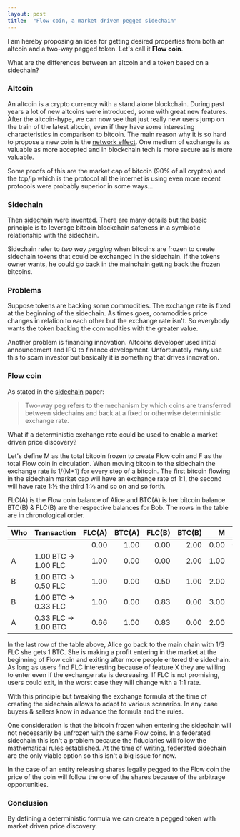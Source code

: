 ```yaml
---
layout: post
title:  "Flow coin, a market driven pegged sidechain"
---
```


I am hereby proposing an idea for getting desired properties from both an altcoin and a two-way pegged token.
Let's call it **Flow coin**.

What are the differences between an altcoin and a token based on a sidechain?

### Altcoin

An altcoin is a crypto currency with a stand alone blockchain. During past years a lot of new altcoins were introduced, some with great new features.
After the altcoin-hype, we can now see that just really new users jump on the train of the latest altcoin, even if they have some interesting characteristics in comparison to bitcoin.
The main reason why it is so hard to propose a new coin is the [network effect](https://en.wikipedia.org/wiki/Network_effect).
One medium of exchange is as valuable as more accepted and in blockchain tech is more secure as is more valuable.  

Some proofs of this are the market cap of bitcoin (90% of all cryptos) and the tcp/ip which is the protocol all the internet is using even more recent protocols were probably superior in some ways...

### Sidechain

Then [sidechain](https://blockstream.com/sidechains.pdf) were invented. There are many details but the basic principle is to leverage bitcoin blockchain safeness in a symbiotic relationship with the sidechain.

Sidechain refer to *two way pegging* when bitcoins are frozen to create sidechain tokens that could be exchanged in the sidechain. If the tokens owner wants, he could go back in the mainchain getting back the frozen bitcoins.

### Problems

Suppose tokens are backing some commodities.
The exchange rate is fixed at the beginning of the sidechain. As times goes, commodities price changes in relation to each other but the exchange rate isn't. So everybody wants the token backing the commodities with the greater value.

Another problem is financing innovation. Altcoins developer used initial announcement and IPO to finance development. Unfortunately many use this to scam investor but basically it is something that drives innovation.

### Flow coin

As stated in the [sidechain](https://blockstream.com/sidechains.pdf) paper:

> Two-way peg refers to the mechanism by which coins are transferred between sidechains and
back at a fixed or otherwise deterministic exchange rate.

What if a deterministic exchange rate could be used to enable a market driven price discovery?

Let's define M as the total bitcoin frozen to create Flow coin and F as the total Flow coin in circulation. When moving bitcoin to the sidechain the exchange rate is 1/(M+1) for every step of a bitcoin. The first bitcoin flowing in the sidechain market cap will have an exchange rate of 1:1, the second will have rate 1:½ the third 1:⅓ and so on and so forth.

FLC(A) is the Flow coin balance of Alice and BTC(A) is her bitcoin balance. BTC(B) & FLC(B) are the respective balances for Bob. The rows in the table are in chronological order.


| Who | Transaction          | FLC(A) | BTC(A) | FLC(B) | BTC(B) |    M |    F |
| --- | -------------------- | ------:| ------:| ------:| ------:| ----:| ----:|
|     |                      |   0.00 |   1.00 |   0.00 |   2.00 | 0.00 | 0.00 |
| A   | 1.00 BTC -> 1.00 FLC |   1.00 |   0.00 |   0.00 |   2.00 | 1.00 | 1.00 |
| B   | 1.00 BTC -> 0.50 FLC |   1.00 |   0.00 |   0.50 |   1.00 | 2.00 | 1.50 |
| B   | 1.00 BTC -> 0.33 FLC |   1.00 |   0.00 |   0.83 |   0.00 | 3.00 | 1.83 |
| A   | 0.33 FLC -> 1.00 BTC |   0.66 |   1.00 |   0.83 |   0.00 | 2.00 | 1.50 |

In the last row of the table above, Alice go back to the main chain with 1/3 FLC she gets 1 BTC. She is making a profit entering in the market at the beginning of Flow coin and exiting after more people entered the sidechain.
As long as users find FLC interesting because of feature X they are willing to enter even if the exchange rate is decreasing. If FLC is not promising, users could exit, in the worst case they will change with a 1:1 rate.

With this principle but tweaking the exchange formula at the time of creating the sidechain allows to adapt to various scenarios. In any case buyers & sellers know in advance the formula and the rules.

One consideration is that the bitcoin frozen when entering the sidechain will not necessarily be unfrozen with the same Flow coins. In a federated sidechain this isn't a problem because the fiduciaries will follow the mathematical rules established.
At the time of writing, federated sidechain are the only viable option so this isn't a big issue for now.

In the case of an entity releasing shares legally pegged to the Flow coin the price of the coin will follow the one of the shares because of the arbitrage opportunities.


### Conclusion

By defining a deterministic formula we can create a pegged token with market driven price discovery.
